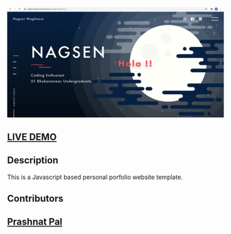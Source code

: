 ![My own Portfolio Website](https://github.com/Nagsenwaghmare/nagsen.github.io/blob/master/images/Nagsen%20portfolio%20website.png)

## <a href=" https://prashantpal-web.github.io/My-portfolio/">LIVE DEMO</a>


## Description
This is a Javascript based personal porfolio website template. 
## Contributors
## <a href="https://github.com/prashantpal-web">Prashnat Pal</a>


